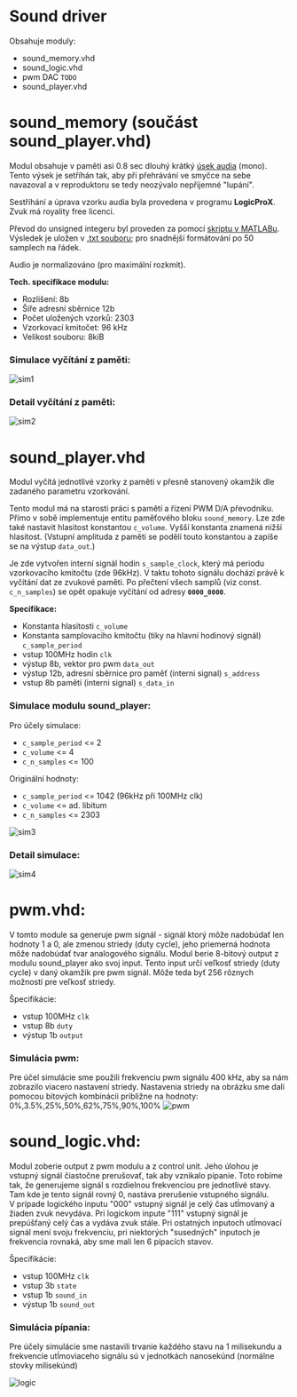 # Sound driver
Obsahuje moduly:
* sound_memory.vhd
* sound_logic.vhd
* pwm DAC `TODO`
* sound_player.vhd

# sound_memory (součást sound_player.vhd)
Modul obsahuje v paměti asi 0.8 sec dlouhý krátký [úsek audia](bump.wav) (mono). Tento výsek je setříhán tak, aby při přehrávání ve smyčce na sebe navazoval a v reproduktoru se tedy neozývalo nepřijemné "lupání".

Sestříhání a úprava vzorku audia byla provedena v programu **LogicProX**. Zvuk má royality free licenci.

Převod do unsigned integeru byl proveden za pomocí [skriptu v MATLABu](waw2array.m). Výsledek je uložen v [.txt souboru](sound_string.txt); pro snadnější formátování po 50 samplech na řádek.

 Audio je normalizováno (pro maximální rozkmit).

**Tech. specifikace modulu:**
* Rozlišení: 8b
* Šíře adresní sběrnice 12b
* Počet uložených vzorků: 2303
* Vzorkovací kmitočet: 96 kHz
* Velikost souboru: 8kiB

### Simulace vyčítání z paměti:
![sim1](img/simulations/Memory_test.png)
### Detail vyčítání z paměti:
![sim2](img/simulations/Memory_test_detail.png)

# sound_player.vhd
Modul vyčítá jednotlivé vzorky z paměti v přesně stanovený okamžik dle zadaného parametru vzorkování. 

Tento modul má na starosti práci s pamětí a řízení PWM D/A převodníku. Přímo v sobě implementuje entitu paměťového bloku `sound_memory`. Lze zde také nastavit hlasitost konstantou `c_volume`. Vyšší konstanta znamená nižší hlasitost. (Vstupní amplituda z paměti se podělí touto konstantou a zapíše se na výstup `data_out`.)

Je zde vytvořen interní signál hodin `s_sample_clock`, který má periodu vzorkovacího kmitočtu (zde 96kHz). V taktu tohoto signálu dochází právě k vyčítání dat ze zvukové paměti. Po přečtení všech samplů (viz const. `c_n_samples`) se opět opakuje vyčítání od adresy **`0000_0000`**.

**Specifikace:**
* Konstanta hlasitosti `c_volume`
* Konstanta samplovaciho kmitočtu (tiky na hlavní hodinový signál) `c_sample_period`
* vstup 100MHz hodin `clk`
* výstup 8b, vektor pro pwm `data_out`
* výstup 12b, adresní sběrnice pro paměť (interni signal) `s_address`
* vstup 8b paměti (interni signal) `s_data_in`

### Simulace modulu sound_player:
Pro účely simulace:
* `c_sample_period` <= 2
* `c_volume` <= 4
* `c_n_samples` <= 100

Originální hodnoty:
* `c_sample_period` <= 1042 (96kHz při 100MHz clk)
* `c_volume` <=  ad. libitum
* `c_n_samples` <= 2303

![sim3](img/simulations/sound_player_test.png)
### Detail simulace:
![sim4](img/simulations/sound_player_test_detail.png)

# pwm.vhd:
V tomto module sa generuje pwm signál - signál ktorý môže nadobúdať len hodnoty 1 a 0, ale zmenou striedy (duty cycle), jeho priemerná hodnota môže nadobúdať tvar analogového signálu.
Modul berie 8-bitový output z modulu sound_player ako svoj input. Tento input určí veľkosť striedy (duty cycle) v daný okamžik pre pwm signál.
Môže teda byť 256 rôznych možností pre veľkosť striedy.

Špecifikácie:
* vstup 100MHz `clk`
* vstup 8b `duty`
* výstup 1b `output`

### Simulácia pwm:
Pre účel simulácie sme použili frekvenciu pwm signálu 400 kHz, aby sa nám zobrazilo viacero nastavení striedy.
Nastavenia striedy na obrázku sme dali pomocou bitových kombinácii približne na hodnoty: 0%,3.5%,25%,50%,62%,75%,90%,100%
![pwm](img/simulations/pwm_sim.PNG)

# sound_logic.vhd:
Modul zoberie output z pwm modulu a z control unit. Jeho úlohou je vstupný signál čiastočne prerušovať, tak aby vznikalo pípanie.
Toto robíme tak, že generujeme signál s rozdielnou frekvenciou pre jednotlivé stavy. Tam kde je tento signál rovný 0, nastáva prerušenie vstupného signálu.  
V prípade logického inputu "000" vstupný signál je celý čas utĺmovaný a žiaden zvuk nevydáva.
Pri logickom inpute "111" vstupný signál je prepúšťaný celý čas a vydáva zvuk stále.
Pri ostatných inputoch utĺmovací signál mení svoju frekvenciu, pri niektorých "susedných" inputoch je frekvencia rovnaká, aby sme mali len 6 pípacích stavov.

Špecifikácie:
* vstup 100MHz `clk`
* vstup 3b `state`
* vstup 1b `sound_in`
* výstup 1b `sound_out`

### Simulácia pípania:
Pre účely simulácie sme nastavili trvanie každého stavu na 1 milisekundu a frekvencie utĺmoviaceho signálu sú v jednotkách nanosekúnd (normálne stovky milisekúnd)

![logic](img/simulations/sound_logic_sim.PNG)








  
